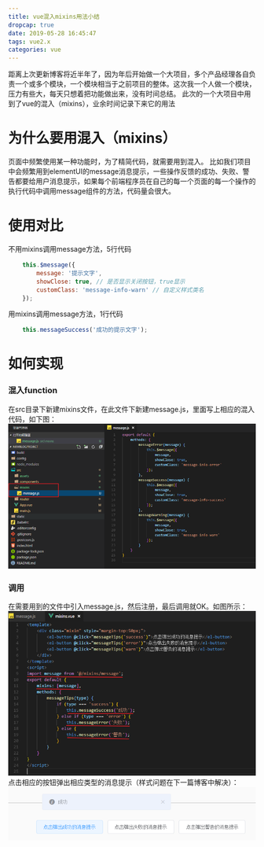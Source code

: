 ```yaml
---
title: vue混入mixins用法小结
dropcap: true
date: 2019-05-28 16:45:47
tags: vue2.x
categories: vue
---
```

距离上次更新博客将近半年了，因为年后开始做一个大项目，多个产品经理各自负责一个或多个模块，一个模块相当于之前项目的整体。这次我一个人做一个模块，压力有些大，每天只想着把功能做出来，没有时间总结。
此次的一个大项目中用到了vue的混入（mixins），业余时间记录下来它的用法

# **为什么要用混入（mixins）**
页面中频繁使用某一种功能时，为了精简代码，就需要用到混入。
比如我们项目中会频繁用到elementUI的message消息提示，一些操作反馈的成功、失败、警告都要给用户消息提示，如果每个前端程序员在自己的每一个页面的每一个操作的执行代码中调用message组件的方法，代码量会很大。

# **使用对比**
不用mixins调用message方法，5行代码
```javascript
    this.$message({
        message: '提示文字',
        showClose: true, // 是否显示关闭按钮，true显示
        customClass: 'message-info-warn' // 自定义样式类名
    });
```
用mixins调用message方法，1行代码
```javascript
    this.messageSuccess('成功的提示文字');
```

# **如何实现**
### 混入function
在src目录下新建mixins文件，在此文件下新建message.js，里面写上相应的混入代码，如下图：
![](vuemixins/mixins0.png)

### 调用
在需要用到的文件中引入message.js，然后注册，最后调用就OK。如图所示：
![](vuemixins/mixins1.png)
点击相应的按钮弹出相应类型的消息提示（样式问题在下一篇博客中解决）：
![](vuemixins/mixins2.png)